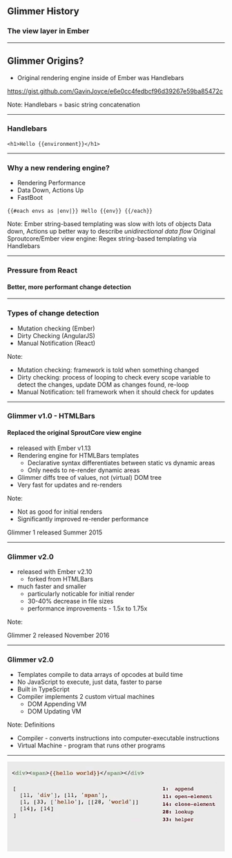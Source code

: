 ## Glimmer History
### The view layer in Ember

----

## Glimmer Origins?

- Original rendering engine inside of Ember was Handlebars

https://gist.github.com/GavinJoyce/e6e0cc4fedbcf96d39267e59ba85472c

Note:
Handlebars = basic string concatenation

----

### Handlebars

    <h1>Hello {{environment}}</h1>

----

### Why a new rendering engine?

- Rendering Performance
- Data Down, Actions Up
- FastBoot


```
{{#each envs as |env|}} Hello {{env}} {{/each}}
```	


Note:
Ember string-based templating was slow with lots of objects
Data down, Actions up better way to describe *unidirectional data flow*
Original Sproutcore/Ember view engine: Regex string-based templating via Handlebars

----

### Pressure from React
#### Better, more performant change detection

----

### Types of change detection

- Mutation checking (Ember)
- Dirty Checking (AngularJS)
- Manual Notification (React)

Note: 
- Mutation checking: framework is told when something changed
- Dirty checking: process of looping to check every scope variable to detect the changes, update DOM as changes found, re-loop
- Manual Notification: tell framework when it should check for updates

----

### Glimmer v1.0 - HTMLBars
#### Replaced the original SproutCore view engine

- released with Ember v1.13
- Rendering engine for HTMLBars templates
  - Declarative syntax differentiates between static vs dynamic areas
  - Only needs to re-render dynamic areas
- Glimmer diffs tree of values, not (virtual) DOM tree
- Very fast for updates and re-renders

Note: 
- Not as good for initial renders
- Significantly improved re-render performance

Glimmer 1 released Summer 2015

----

### Glimmer v2.0 
- released with Ember v2.10
  - forked from HTMLBars
- much faster and smaller
  - particularly noticable for initial render
  - 30-40% decrease in file sizes
  - performance improvements - 1.5x to 1.75x

  
Note:

Glimmer 2 released November 2016

----

### Glimmer v2.0

- Templates compile to data arrays of opcodes at build time
- No JavaScript to execute, just data, faster to parse
- Built in TypeScript
- Compiler implements 2 custom virtual machines
  - DOM Appending VM
  - DOM Updating VM

Note:
Definitions

- Compiler - converts instructions into computer-executable instructions
- Virtual Machine - program that runs other programs

----


![Glimmer2 Opcodes](/img/glimmer2-opcodes.png) 